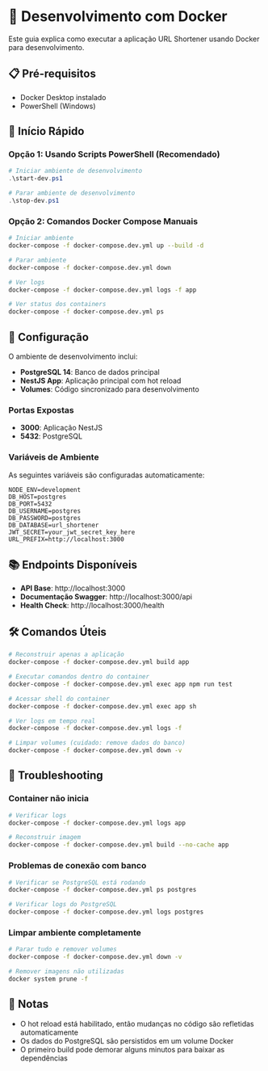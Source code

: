 # 🐳 Desenvolvimento com Docker

Este guia explica como executar a aplicação URL Shortener usando Docker para desenvolvimento.

## 📋 Pré-requisitos

- Docker Desktop instalado
- PowerShell (Windows)

## 🚀 Início Rápido

### Opção 1: Usando Scripts PowerShell (Recomendado)

```powershell
# Iniciar ambiente de desenvolvimento
.\start-dev.ps1

# Parar ambiente de desenvolvimento
.\stop-dev.ps1
```

### Opção 2: Comandos Docker Compose Manuais

```bash
# Iniciar ambiente
docker-compose -f docker-compose.dev.yml up --build -d

# Parar ambiente
docker-compose -f docker-compose.dev.yml down

# Ver logs
docker-compose -f docker-compose.dev.yml logs -f app

# Ver status dos containers
docker-compose -f docker-compose.dev.yml ps
```

## 🔧 Configuração

O ambiente de desenvolvimento inclui:

- **PostgreSQL 14**: Banco de dados principal
- **NestJS App**: Aplicação principal com hot reload
- **Volumes**: Código sincronizado para desenvolvimento

### Portas Expostas

- **3000**: Aplicação NestJS
- **5432**: PostgreSQL

### Variáveis de Ambiente

As seguintes variáveis são configuradas automaticamente:

```env
NODE_ENV=development
DB_HOST=postgres
DB_PORT=5432
DB_USERNAME=postgres
DB_PASSWORD=postgres
DB_DATABASE=url_shortener
JWT_SECRET=your_jwt_secret_key_here
URL_PREFIX=http://localhost:3000
```

## 📚 Endpoints Disponíveis

- **API Base**: http://localhost:3000
- **Documentação Swagger**: http://localhost:3000/api
- **Health Check**: http://localhost:3000/health

## 🛠️ Comandos Úteis

```bash
# Reconstruir apenas a aplicação
docker-compose -f docker-compose.dev.yml build app

# Executar comandos dentro do container
docker-compose -f docker-compose.dev.yml exec app npm run test

# Acessar shell do container
docker-compose -f docker-compose.dev.yml exec app sh

# Ver logs em tempo real
docker-compose -f docker-compose.dev.yml logs -f

# Limpar volumes (cuidado: remove dados do banco)
docker-compose -f docker-compose.dev.yml down -v
```

## 🐛 Troubleshooting

### Container não inicia
```bash
# Verificar logs
docker-compose -f docker-compose.dev.yml logs app

# Reconstruir imagem
docker-compose -f docker-compose.dev.yml build --no-cache app
```

### Problemas de conexão com banco
```bash
# Verificar se PostgreSQL está rodando
docker-compose -f docker-compose.dev.yml ps postgres

# Verificar logs do PostgreSQL
docker-compose -f docker-compose.dev.yml logs postgres
```

### Limpar ambiente completamente
```bash
# Parar tudo e remover volumes
docker-compose -f docker-compose.dev.yml down -v

# Remover imagens não utilizadas
docker system prune -f
```

## 📝 Notas

- O hot reload está habilitado, então mudanças no código são refletidas automaticamente
- Os dados do PostgreSQL são persistidos em um volume Docker
- O primeiro build pode demorar alguns minutos para baixar as dependências